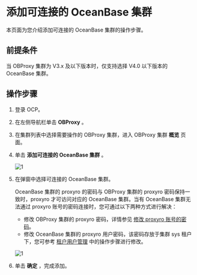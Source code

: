 # 添加可连接的 OceanBase 集群

本页面为您介绍添加可连接的 OceanBase 集群的操作步骤。

## 前提条件

当 OBProxy 集群为 V3.x 及以下版本时，仅支持选择 V4.0 以下版本的 OceanBase 集群。

## 操作步骤

1. 登录 OCP。

2. 在左侧导航栏单击 **OBProxy** 。

3. 在集群列表中选择需要操作的 OBProxy 集群，进入 OBProxy 集群 **概览** 页面。

4. 单击 **添加可连接的 OceanBase 集群** 。

   ![1](https://obbusiness-private.oss-cn-shanghai.aliyuncs.com/doc/img/ocp/401/%E5%8F%AF%E8%BF%9E%E6%8E%A5ob%E9%9B%86%E7%BE%A41.png)

5. 在弹窗中选择可连接的 OceanBase 集群。

   OceanBase 集群的 proxyro 的密码与 OBProxy 集群的 proxyro 密码保持一致时，proxyro 才可访问对应的 OceanBase 集群。当有 OceanBase 集群无法通过 proxyro 账号的密码连接时，您可通过以下两种方式进行解决：

   * 修改 OBProxy 集群的 proxyro 密码，详情参见 [修改 proxyro 账号的密码](../300.manage-a-obproxy-cluster/400.change-the-password-of-the-proxyro-user.md)。
   * 修改 OceanBase 集群的 proxyro 用户密码，该密码存放于集群 sys 租户下，您可参考 [租户用户管理](../../700.tenant-functions/1200.manage-users-and-permissions-under-tenants/100.user-management-under-a-mysql-tenant.md) 中的操作步骤进行修改。

   ![1](https://obbusiness-private.oss-cn-shanghai.aliyuncs.com/doc/img/ocp/401/%E6%B7%BB%E5%8A%A0%E5%8F%AF%E8%BF%9E%E6%8E%A5ob%E9%9B%86%E7%BE%A41.png)

6. 单击 **确定** ，完成添加。
